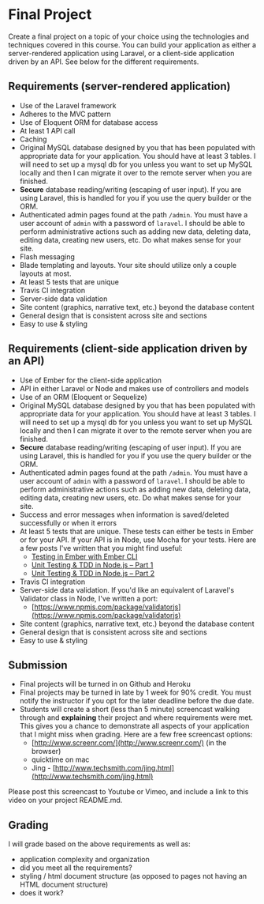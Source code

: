 # Final Project
Create a final project on a topic of your choice using the technologies and techniques covered in this course. You can build your application as either a server-rendered application using Laravel, or a client-side application driven by an API. See below for the different requirements.

## Requirements (server-rendered application)
- Use of the Laravel framework
- Adheres to the MVC pattern
- Use of Eloquent ORM for database access
- At least 1 API call
- Caching
- Original MySQL database designed by you that has been populated with appropriate data for your application. You should have at least 3 tables. I will need to set up a mysql db for you unless you want to set up MySQL locally and then I can migrate it over to the remote server when you are finished.
- **Secure** database reading/writing (escaping of user input). If you are using Laravel, this is handled for you if you use the query builder or the ORM.
- Authenticated admin pages found at the path `/admin`. You must have a user account of `admin` with a password of `laravel`. I should be able to perform administrative actions such as adding new data, deleting data, editing data, creating new users, etc. Do what makes sense for your site.
- Flash messaging
- Blade templating and layouts. Your site should utilize only a couple layouts at most.
- At least 5 tests that are unique
- Travis CI integration
- Server-side data validation
- Site content (graphics, narrative text, etc.) beyond the database content
- General design that is consistent across site and sections
- Easy to use & styling

## Requirements (client-side application driven by an API)
- Use of Ember for the client-side application
- API in either Laravel or Node and makes use of controllers and models
- Use of an ORM (Eloquent or Sequelize)
- Original MySQL database designed by you that has been populated with appropriate data for your application. You should have at least 3 tables. I will need to set up a mysql db for you unless you want to set up MySQL locally and then I can migrate it over to the remote server when you are finished.
- **Secure** database reading/writing (escaping of user input). If you are using Laravel, this is handled for you if you use the query builder or the ORM.
- Authenticated admin pages found at the path `/admin`. You must have a user account of `admin` with a password of `laravel`. I should be able to perform administrative actions such as adding new data, deleting data, editing data, creating new users, etc. Do what makes sense for your site.
- Success and error messages when information is saved/deleted successfully or when it errors
- At least 5 tests that are unique. These tests can either be tests in Ember or for your API. If your API is in Node, use Mocha for your tests. Here are a few posts I've written that you might find useful:
  - [Testing in Ember with Ember CLI](https://www.codementor.io/ember-js/tutorial/testing-emberjs-with-ember-cli)
  - [Unit Testing & TDD in Node.js – Part 1](https://www.codementor.io/nodejs/tutorial/unit-testing-nodejs-tdd-mocha-sinon)
  - [Unit Testing & TDD in Node.js – Part 2](https://www.codementor.io/nodejs/tutorial/unit-testing-tdd-node-js-nockjs-part-2)
- Travis CI integration
- Server-side data validation. If you'd like an equivalent of Laravel's Validator class in Node, I've written a port:
  - [https://www.npmjs.com/package/validatorjs](https://www.npmjs.com/package/validatorjs)
- Site content (graphics, narrative text, etc.) beyond the database content
- General design that is consistent across site and sections
- Easy to use & styling

## Submission
- Final projects will be turned in on Github and Heroku
- Final projects may be turned in late by 1 week for 90% credit. You must notify the instructor if you opt for the later deadline before the due date.
- Students will create a short (less than 5 minute) screencast walking through and __explaining__ their project and where requirements were met. This gives you a chance to demonstrate all aspects of your application that I might miss when grading. Here are a few free screencast options:
  - [http://www.screenr.com/](http://www.screenr.com/) (in the browser)
  - quicktime on mac
  - Jing - [http://www.techsmith.com/jing.html](http://www.techsmith.com/jing.html)

Please post this screencast to Youtube or Vimeo, and include a link to this video on your project README.md.

## Grading

I will grade based on the above requirements as well as:

- application complexity and organization
- did you meet all the requirements?
- styling / html document structure (as opposed to pages not having an HTML document structure)
- does it work?
